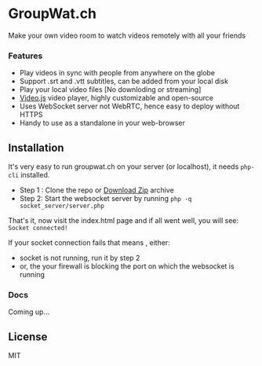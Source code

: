 # GroupWat.ch
Make your own video room to watch videos remotely with all your friends

### Features

- Play videos  in sync with people from anywhere on the globe
- Support .srt and .vtt subtitles, can be added from your local disk
- Play your local video files [No downloding or streaming]
- [Video.js](https://github.com/videojs/video.js) video player, highly customizable and open-source 
- Uses WebSocket server  not WebRTC, hence easy to deploy without HTTPS
- Handy to use as a standalone in your web-browser

## Installation
It's very easy to run groupwat.ch on your server (or localhost), it needs `php-cli` installed.

- Step 1 : Clone the repo or [Download Zip](https://github.com/hack4mer/groupwat.ch/archive/master.zip) archive
- Step 2: Start the websocket server by running `php -q socket_server/server.php`

That's it, now visit the index.html page and if all went well, you will see: 
`Socket connected!` 

If your socket connection fails that means , either:
- socket is not running, run it by step 2
- or, the your firewall is blocking the port on which the websocket is running

### Docs
  Coming up...

License
----

MIT